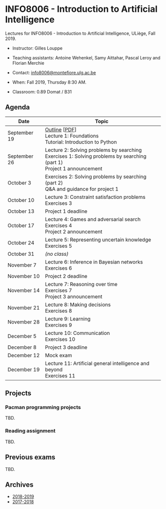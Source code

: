 # INFO8006 - Introduction to Artificial Intelligence

Lectures for INFO8006 - Introduction to Artificial Intelligence, ULiège, Fall 2019.

- Instructor: Gilles Louppe
- Teaching assistants: Antoine Wehenkel, Samy Aittahar, Pascal Leroy and Florian Merchie
- Contact: [info8006@montefiore.ulg.ac.be](mailto:info8006@montefiore.ulg.ac.be)


- When: Fall 2019, Thursday 8:30 AM.
- Classroom: 0.89 Domat / B31

## Agenda

| Date | Topic |
| --- | --- |
| September 19 | [Outline](https://glouppe.github.io/info8006-introduction-to-ai/?p=outline.md) [[PDF](https://glouppe.github.io/info8006-introduction-to-ai/pdf/outline.pdf)]<br>Lecture 1: Foundations<br>Tutorial: Introduction to Python |
| September 26 | Lecture 2: Solving problems by searching<br>Exercises 1: Solving problems by searching (part 1)<br>Project 1 announcement |
| October 3 | Exercises 2: Solving problems by searching (part 2)<br>Q&A and guidance for project 1 |
| October 10 | Lecture 3: Constraint satisfaction problems<br>Exercises 3 |
| October 13 | Project 1 deadline |
| October 17 | Lecture 4: Games and adversarial search<br>Exercises 4<br>Project 2 announcement |
| October 24 | Lecture 5: Representing uncertain knowledge<br>Exercises 5 |
| October 31 | *(no class)* |
| November 7 | Lecture 6: Inference in Bayesian networks<br>Exercises 6 |
| November 10 | Project 2 deadline |
| November 14 | Lecture 7: Reasoning over time<br>Exercises 7<br>Project 3 announcement |
| November 21 | Lecture 8: Making decisions<br>Exercises 8 |
| November 28 | Lecture 9: Learning<br>Exercises 9 |
| December 5 | Lecture 10: Communication<br>Exercises 10 |
| December 8 | Project 3 deadline |
| December 12 | Mock exam |
| December 19 | Lecture 11: Artificial general intelligence and beyond<br>Exercises 11 |

## Projects

### Pacman programming projects

TBD.

### Reading assignment

TBD.

## Previous exams

TBD.

## Archives

- [2018-2019](https://github.com/glouppe/info8006-introduction-to-ai/tree/info8006-2018)
- [2017-2018](https://github.com/glouppe/info8006-introduction-to-ai/tree/info8006-2017)
